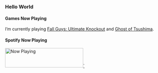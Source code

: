 ### Hello World

#### Games Now Playing
I’m currently playing <a href="https://store.steampowered.com/app/1097150/Fall_Guys_Ultimate_Knockout/" alt="Fall Guys">Fall Guys: Ultimate Knockout</a> and <a href="https://store.playstation.com/zh-hans-hk/product/HP9000-CUSA16972_00-GHOSTSHIP0000001" alt="Ghost of Tsushima">Ghost of Tsushima</a>.

#### Spotify Now Playing
<a href="https://now-playing-profile-git-master.1393925530.vercel.app/now-playing?open">
  <img src="https://now-playing-profile-git-master.1393925530.vercel.app/now-playing" width="256" height="64" alt="Now Playing">`
</a>
